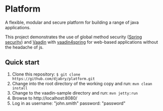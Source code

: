Platform
========

A flexible, modular and secure platform for building a range of java applications.

This project demonstrates the use of global method security ([Spring security](http://projects.spring.io/spring-security/)) and [Vaadin](https://vaadin.com/home) with [vaadin4spring](https://github.com/peholmst/vaadin4spring) for web-based applications without the headache of js.

## Quick start ##

1. Clone this repository: ```$ git clone https://github.com/djabry/platform.git```
2. Change into the root directory of the working copy and run: ```mvn clean install```
3. Change to the vaadin-sample directory and run: ```mvn jetty:run```
4. Browse to http://localhost:8080/
5. Log in as username: "john.smith" password: "password"
